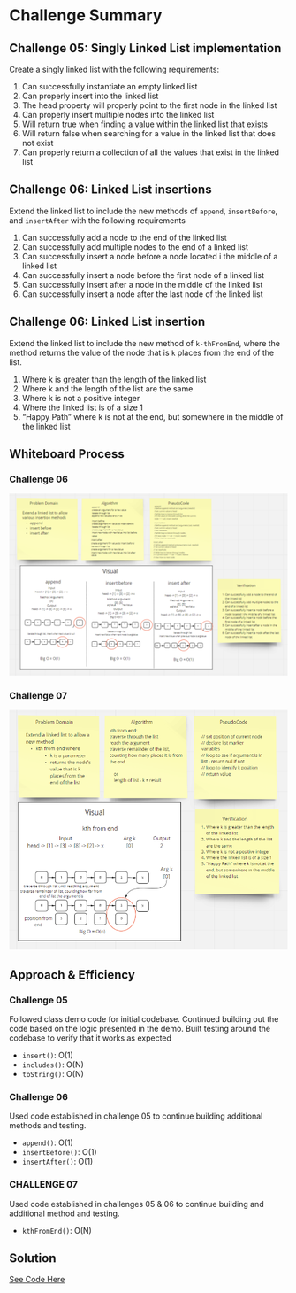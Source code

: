 # Challenge Summary

## Challenge 05: Singly Linked List implementation

Create a singly linked list with the following requirements:

1. Can successfully instantiate an empty linked list
2. Can properly insert into the linked list
3. The head property will properly point to the first node in the linked list
4. Can properly insert multiple nodes into the linked list
5. Will return true when finding a value within the linked list that exists
6. Will return false when searching for a value in the linked list that does not exist
7. Can properly return a collection of all the values that exist in the linked list

## Challenge 06: Linked List insertions

Extend the linked list to include the new methods of `append`, `insertBefore`, and `insertAfter` with the following requirements

1. Can successfully add a node to the end of the linked list
2. Can successfully add multiple nodes to the end of a linked list
3. Can successfully insert a node before a node located i the middle of a linked list
4. Can successfully insert a node before the first node of a linked list
5. Can successfully insert after a node in the middle of the linked list
6. Can successfully insert a node after the last node of the linked list

## Challenge 06: Linked List insertion

Extend the linked list to include the new method of `k-thFromEnd`, where the method returns the value of the node that is `k` places from the end of the list.

1. Where k is greater than the length of the linked list
2. Where k and the length of the list are the same
3. Where k is not a positive integer
4. Where the linked list is of a size 1
5. “Happy Path” where k is not at the end, but somewhere in the middle of the linked list

## Whiteboard Process

### Challenge 06

![linked-list-insertions whiteboard](./linked-list-insertions.PNG)

### Challenge 07

![linked-list-kth-from-end whiteboard](./linked-list-kth-from-end.PNG)

## Approach & Efficiency

### Challenge 05

Followed class demo code for initial codebase. Continued building out the code based on the logic presented in the demo. Built testing around the codebase to verify that it works as expected

- `insert()`: O(1)
- `includes()`: O(N)
- `toString()`: O(N)

### Challenge 06

Used code established in challenge 05 to continue building additional methods and testing.

- `append()`: O(1)
- `insertBefore()`: O(1)
- `insertAfter()`: O(1)

### CHALLENGE 07

Used code established in challenges 05 & 06 to continue building and additional method and testing. 

- `kthFromEnd()`: O(N)

## Solution

[See Code Here](./linked-list/index.js)